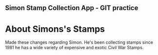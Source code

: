 Simon Stamp Collection App - GIT practice
---

# About Simons's Stamps

Made these changes regarding Simon. He's been collecting stamps since 1981 he has a wide variety of expensive and exotic Civil War Stamps.
